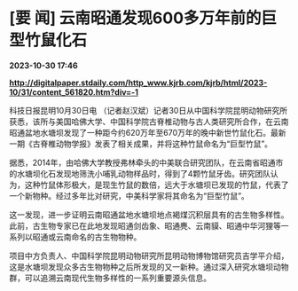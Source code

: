 # [要 闻] 云南昭通发现600多万年前的巨型竹鼠化石

**2023-10-30 17:46**

**http://digitalpaper.stdaily.com/http_www.kjrb.com/kjrb/html/2023-10/31/content_561820.htm?div=-1**

 科技日报昆明10月30日电 （记者赵汉斌）记者30日从中国科学院昆明动物研究所获悉，该所与美国哈佛大学、中国科学院古脊椎动物与古人类研究所合作，在云南昭通盆地水塘坝发现了一种距今约620万年至670万年的晚中新世竹鼠化石。最新一期《古脊椎动物学报》发表了相关成果，并将这种竹鼠命名为“巨型竹鼠”。

 据悉，2014年，由哈佛大学教授弗林牵头的中美联合研究团队，在云南省昭通市的水塘坝化石发现地筛洗小哺乳动物样品时，得到了4颗竹鼠牙齿。研究团队认为，这种竹鼠体形极大，是现生竹鼠的数倍，远大于水塘坝已发现的竹鼠，代表了一个新物种。经过多年比对研究，中美科学家将其命名为“巨型竹鼠”。

 这一发现，进一步证明云南昭通盆地水塘坝地点褐煤沉积层具有的古生物多样性。此前，古生物专家已在此地发现昭通剑齿象、昭通麂、云南貘、昭通中华河狸等一系列以昭通或云南命名的古生物物种。

 项目中方负责人、中国科学院昆明动物研究所昆明动物博物馆研究员吉学平介绍，这是水塘坝发现众多古生物物种之后所发现的又一新种。通过深入研究水塘坝动物群，可以追溯云南现代生物多样性的一系列重要源头信息。